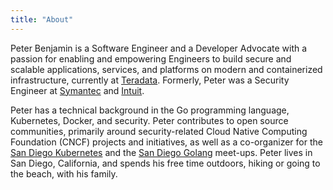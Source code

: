 ```yaml
---
title: "About"
---
```


Peter Benjamin is a Software Engineer and a Developer Advocate with a passion
for enabling and empowering Engineers to build secure and scalable
applications, services, and platforms on modern and containerized
infrastructure, currently at [Teradata](https://teradata.com). Formerly, Peter
was a Security Engineer at [Symantec](https://symantec.com) and
[Intuit](https://intuit.com).

Peter has a technical background in the Go programming language, Kubernetes,
Docker, and security. Peter contributes to open source communities, primarily
around security-related Cloud Native Computing Foundation (CNCF) projects and
initiatives, as well as a co-organizer for the [San Diego
Kubernetes](https://www.meetup.com/San-Diego-Kubernetes-Meetup/) and the [San
Diego Golang](https://www.meetup.com/sdgophers/) meet-ups. Peter lives in San
Diego, California, and spends his free time outdoors, hiking or going to the
beach, with his family.
